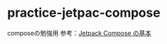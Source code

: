 # practice-jetpac-compose

composeの勉強用
参考：[Jetpack Compose の基本](https://developer.android.com/codelabs/jetpack-compose-basics?hl=ja)
